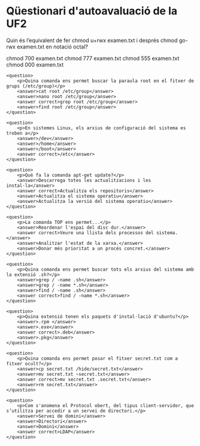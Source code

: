 # Qüestionari d'autoavaluació de la UF2

<quiz name="">
    <question>
        <p>Quin és l’equivalent de fer chmod u+rwx examen.txt i després chmod go-rwx examen.txt en notació octal?</p>
        <answer>chmod 700 examen.txt</answer>
        <answer correct>chmod 777 examen.txt</answer>
        <answer>chmod 555 examen.txt</answer>
        <answer>chmod 000 examen.txt</answer>
    </question>
    
    <question>
        <p>Quina comanda ens permet buscar la paraula root en el fitxer de grups (/etc/group)</p>
        <answer>cat root /etc/group</answer>
        <answer>nano root /etc/group</answer>
        <answer correct>grep root /etc/group</answer>
        <answer>find root /etc/group</answer>
    </question>

    <question>
        <p>En sistemes Linux, els arxius de configuració del sistema es troben a</p>
        <answer>/dev</answer>
        <answer>/home</answer>
        <answer>/boot</answer>
        <answer correct>/etc</answer>
    </question>
    
    <question>
        <p>Què fa la comanda apt-get update?</p>
        <answer>Descarrega totes les actualitzacions i les instal·la</answer>
        <answer correct>Actualitza els repositoris</answer>
        <answer>Actualitza el sistema operatiu</answer>
        <answer>Actualitza la versió del sistema operatiu</answer>
    </question>
    
    <question>
        <p>La comanda TOP ens permet...</p>
        <answer>Reordenar l'espai del disc dur.</answer>
        <answer correct>Veure una llista dels processos del sistema.</answer>
        <answer>Analitzar l'estat de la xarxa.</answer>
        <answer>Donar més prioritat a un procés concret.</answer>
    </question>  
    
    <question>
        <p>Quina comanda ens permet buscar tots els arxius del sistema amb la extensió .sh?</p>
        <answer>grep / -name .sh</answer>
        <answer>grep / -name *.sh</answer>
        <answer>find / -name .sh</answer>
        <answer correct>find / -name *.sh</answer>
    </question>
    
    <question>
        <p>Quina extensió tenen els paquets d'instal·lació d'ubuntu?</p>
        <answer>.rpm </answer>
        <answer>.exe</answer>
        <answer correct>.deb</answer>
        <answer>.pkg</answer>
    </question>

    <question>
        <p>Quina comanda ens permet posar el fitxer secret.txt com a fitxer ocult?</p>
        <answer>cp secret.txt /hide/secret.txt</answer>
        <answer>mv secret.txt ~secret.txt</answer>
        <answer correct>mv secret.txt .secret.txt</answer>
        <answer>rm secret.txt</answer>
    </question>
    
    <question>
        <p>Com s'anomena el Protocol obert, del tipus client-servidor, que s’utilitza per accedir a un servei de directori.</p>
        <answer>Servei de domini</answer>
        <answer>Directori</answer>
        <answer>Domini</answer>
        <answer correct>LDAP</answer>
    </question>
</quiz>